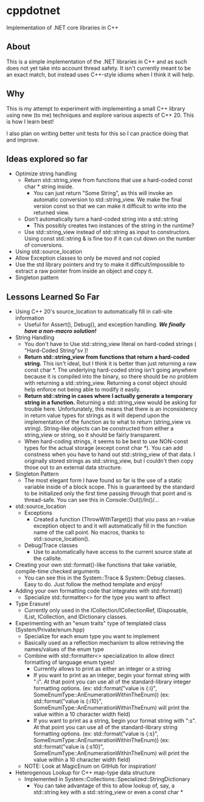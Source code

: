 # cppdotnet

Implementation of .NET core libraries in C++

## About

This is a simple implementation of the .NET libraries in C++ and as such does not yet take into account thread safety.  It isn't currently meant to be an exact match, but instead uses C++-style idioms when I think it will help.

## Why

This is my attempt to experiment with implementing a small C++ library
using new (to me) techniques and explore various aspects of C++ 20.  This is
how I learn best!

I also plan on writing better unit tests for this so I can practice doing that and improve.

## Ideas explored so far

* Optimize string handling
    * Return std::string_view from functions that use a hard-coded const char * string inside.
        * You can just return "Some String", as this will invoke an automatic conversion
          to std::string_view.  We make the final version const so that we can make it difficult
          to write into the returned view.
    * Don't automatically turn a hard-coded string into a std::string
        * This possibly creates two instances of the string in the runtime?
    * Use std::string_view instead of std::string as input to
      constructors.  Using const std::string & is fine too if it can cut down
      on the number of conversions.
* Using std::source_location
* Allow Exception classes to only be moved and not copied
* Use the std library pointers and try to make it difficult/impossible to extract a raw pointer from inside an object and copy it.
* Singleton pattern

## Lessons Learned So Far

* Using C++ 20's source_location to automatically fill in call-site information
    * Useful for Assert(), Debug(), and exception handling.  ***We finally have a non-macro solution!***
* String Handling
    * You don't have to Use std::string_view literal on hard-coded strings ( "Hard-Coded String"sv )!
    * **Return std::string_view from functions that return a hard-coded string.**
      This isn't ideal, but I think it is better than just returning a raw
      const char *.  The underlying hard-coded string isn't going anywhere
      because it is compiled into the binary, so there should be no problem
      with returning a std::string_view.  Returning a const object
      should help enforce not being able to modify it easily.
    * **Return std::string in cases where I actually generate a temporary
      string in a function.**
      Returning a std::string_view would be asking for trouble here.  Unfortunately, this means that there is an inconsistency
      in return value types for strings as it will depend upon the implementation
      of the function as to what to return (string_view vs string).
      String-like objects can be constructed from either a string_view or string, so it should be fairly transparent.
    * When hard-coding strings, it seems to be best to use NON-const types for the actual storage (except const char *).  You can add
      constness when you have to hand out std::string_view of that data.
      I originally stored strings as std::string_view, but I couldn't then copy those out to an external
      data structure.
* Singleton Pattern
    * The most elegant form I have found so far is the use of a static variable inside of a block scope.
      This is guaranteed by the standard to be initialized only the first time passing through that point
      and is thread-safe.  You can see this in Console::Out()/In()/...
* std::source_location
    * Exceptions
        * Created a function (ThrowWithTarget()) that you pass an r-value exception object to and
          it will automatically fill in the function name of the call point.  No macros, thanks
          to std::source_location().
    * Debug/Trace classes
        * Use to automatically have access to the current source state at the callsite.
* Creating your own std::format()-like functions that take variable, compile-time checked arguments
    * You can see this in the System::Trace & System::Debug classes.  Easy to do.  Just follow the method template and enjoy!
* Adding your own formatting code that integrates with std::format()
    * Specialize std::formatter<> for the type you want to affect
* Type Erasure!
    * Currently only used in the ICollection/ICollectionRef, IDisposable, IList, ICollection, and IDictionary classes.
* Experimenting with an "enum traits" type of templated class (System/Private/enum.hpp)
    * Specialize for each enum type you want to implement
    * Basically used as a reflection mechanism to allow retrieving the names/values of the enum type
    * Combine with std::formatter<> specialization to allow direct formatting of language enum types!
        * Currently allows to print as either an integer or a string
        * If you want to print as an integer, begin your format string with ":i".  At that point
          you can use all of the standard-library integer formatting options.
          (ex: std::format("value is {:i}", SomeEnumType::AnEnumerationWithinTheEnum))
          (ex: std::format("value is {:i10}", SomeEnumType::AnEnumerationWithinTheEnum) will print the value within a 10 character
          width field)
        * If you want to print as a string, begin your format string with ":s".  At that point
          you can use all of the standard-library string formatting options.
          (ex: std::format("value is {:s}", SomeEnumType::AnEnumerationWithinTheEnum))
          (ex: std::format("value is {:s10}", SomeEnumType::AnEnumerationWithinTheEnum) will print the value within a 10 character
          width field)
    * NOTE: Look at MagicEnum on GitHub for inspiration!
* Heterogenous Lookup for C++ map-type data structure
    * Implemented in System::Collections::Specialized::StringDictionary
        * You can take advantage of this to allow lookup of, say, a std::string key with a std::string_view or even a const char *